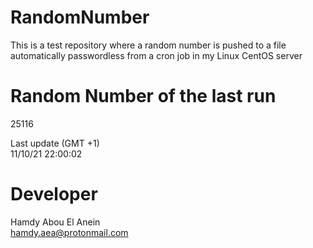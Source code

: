 # RandomNumber    
This is a test repository where a random number is pushed to a file automatically passwordless from a cron job in my Linux CentOS server    
# Random Number of the last run   
25116
      
Last update (GMT +1)    
11/10/21 22:00:02
# Developer    
Hamdy Abou El Anein   
hamdy.aea@protonmail.com
